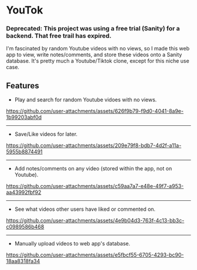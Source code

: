 # YouTok

### Deprecated: This project was using a free trial (Sanity) for a backend. That free trail has expired.

I'm fascinated by random Youtube videos with no views, so I made this web app to view, write notes/comments, and store these videos onto a Sanity database. It's pretty much a Youtube/Tiktok clone, except for this niche use case.

## Features

- Play and search for random Youtube vidoes with no views.

https://github.com/user-attachments/assets/626f9b79-f9d0-4041-8a9e-1b99203abf0d

---

- Save/Like videos for later.

https://github.com/user-attachments/assets/209e79f8-bdb7-4d2f-a11a-5955b8874491

---

- Add notes/comments on any video (stored within the app, not on Youtube).

https://github.com/user-attachments/assets/c59aa7a7-e48e-49f7-a953-aa43992fbf92

---

- See what videos other users have liked or commented on.

https://github.com/user-attachments/assets/4e9b04d3-763f-4c13-bb3c-c0989586b468

---

- Manually upload videos to web app's database.

https://github.com/user-attachments/assets/e5fbcf55-6705-4293-bc90-18aa8318fa34

